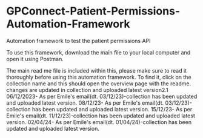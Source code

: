 # GPConnect-Patient-Permissions-Automation-Framework
Automation framework to test the patient permissions API

To use this framework, download the main file to your local computer and open it using Postman.

The main read me file is included within this, please make sure to read it thoroughly before using this automation framework. To find it, click on the collection name and this should open the overview page with the readme.
changes are updated in collection and uploaded latest version2.1
06/12/2023- As per Emile's email(dt. 03/12/23)-collection has been updated and uploaded latest version.
08/12/23- As per Emile's email(dt. 03/12/23)-collection has been updated and uploaded latest version.
15/12/23- As per Emile's email(dt. 11/12/23)-collection has been updated and uploaded latest version.
02/04/24- As per Emile's email(dt. 01/04/24)-collection has been updated and uploaded latest version.
